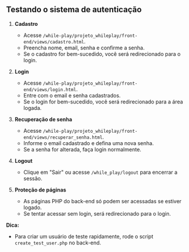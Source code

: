 ## Testando o sistema de autenticação

1. **Cadastro**
   - Acesse `/while-play/projeto_whileplay/front-end/views/cadastro.html`.
   - Preencha nome, email, senha e confirme a senha.
   - Se o cadastro for bem-sucedido, você será redirecionado para o login.

2. **Login**
   - Acesse `/while-play/projeto_whileplay/front-end/views/login.html`.
   - Entre com o email e senha cadastrados.
   - Se o login for bem-sucedido, você será redirecionado para a área logada.

3. **Recuperação de senha**
   - Acesse `/while-play/projeto_whileplay/front-end/views/recuperar_senha.html`.
   - Informe o email cadastrado e defina uma nova senha.
   - Se a senha for alterada, faça login normalmente.

4. **Logout**
   - Clique em "Sair" ou acesse `/while_play/logout` para encerrar a sessão.

5. **Proteção de páginas**
   - As páginas PHP do back-end só podem ser acessadas se estiver logado.
   - Se tentar acessar sem login, será redirecionado para o login.

**Dica:**
- Para criar um usuário de teste rapidamente, rode o script `create_test_user.php` no back-end.
